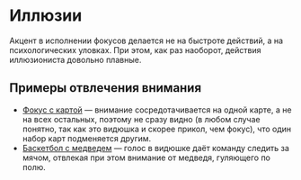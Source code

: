 # Иллюзии

Акцент в исполнении фокусов делается не на быстроте действий, а на психологических уловках.
При этом, как раз наоборот, действия иллюзиониста довольно плавные.

## Примеры отвлечения внимания
- [Фокус с картой](https://www.youtube.com/watch?v=eVf-y9Tpqos) — внимание сосредотачивается на одной карте, а не на всех остальных, поэтому не сразу видно (в любом случае понятно, так как это видюшка и скорее прикол, чем фокус), что один набор карт подменяется другим.
- [Баскетбол с медведем](https://www.youtube.com/watch?v=VYG-Yd_HAlc) — голос в видюшке даёт команду следить за мячом, отвлекая при этом внимание от медведя, гуляющего по полю.
